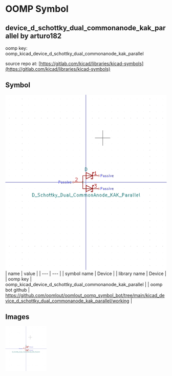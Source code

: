 # OOMP Symbol  
## device_d_schottky_dual_commonanode_kak_parallel  by arturo182  
  
oomp key: oomp_kicad_device_d_schottky_dual_commonanode_kak_parallel  
  
source repo at: [https://gitlab.com/kicad/libraries/kicad-symbols](https://gitlab.com/kicad/libraries/kicad-symbols)  
## Symbol  
  
[![working.png](working_600.png)](working.png)  
| name | value | 
| --- | --- | 
| symbol name | Device | 
| library name | Device | 
| oomp key | oomp_kicad_device_d_schottky_dual_commonanode_kak_parallel | 
| oomp bot github | https://github.com/oomlout/oomlout_oomp_symbol_bot/tree/main/kicad_device_d_schottky_dual_commonanode_kak_parallel/working | 
## Images  
  
[![working.png](working_140.png)](working.png)  
